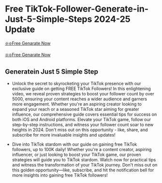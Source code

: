 # Free TikTok-Follower-Generate-in-Just-5-Simple-Steps 2024-25 Update

[ ❇️❇️Free Genarate Now](https://giftsurp.online/tiktokfollowgen/)

[ ❇️❇️Free Genarate Now](https://giftsurp.online/tiktokfollowgen/)


## Generatein Just 5 Simple Step

- Unlock the secret to skyrocketing your TikTok presence with our exclusive guide on getting FREE TikTok Followers! In this enlightening video, we reveal proven strategies to boost your follower count by over 5000, ensuring your content reaches a wider audience and garners more engagement. Whether you're an aspiring creator looking to expand your reach or a seasoned TikTok star aiming for greater influence, our comprehensive guide covers essential tips for success on both iOS and Android platforms. Elevate your TikTok game, follow our step-by-step instructions, and witness your follower count soar to new heights in 2024. Don't miss out on this opportunity - like, share, and subscribe for more invaluable insights and updates!

- Dive into TikTok stardom with our guide on gaining free TikTok followers, up to 100K daily! Whether you're a content creator, aspiring influencer, or just looking to boost your TikTok game, our proven strategies will guide you to TikTok stardom. Watch now for practical tips and witness the transformation of your TikTok journey. Don't miss out on this golden opportunity—like, subscribe, and hit the notification bell for more insights into gaining free TikTok followers!
